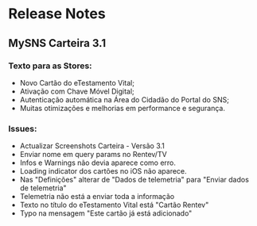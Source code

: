 # Release Notes

## MySNS Carteira 3.1

### Texto para as Stores:

* Novo Cartão do eTestamento Vital;
* Ativação com Chave Móvel Digital;
* Autenticação automática na Área do Cidadão do Portal do SNS;
* Muitas otimizações e melhorias em performance e segurança.

### Issues:

* Actualizar Screenshots Carteira - Versão 3.1
* Enviar nome em query params no Rentev/TV
* Infos e Warnings não devia aparece como erro.
* Loading indicator dos cartões no iOS não aparece.
* Nas "Definições" alterar de "Dados de telemetria" para "Enviar dados de telemetria"
* Telemetria não está a enviar toda a informação
* Texto no título do eTestamento Vital está "Cartão Rentev"
* Typo na mensagem "Este cartão já está adicionado"

